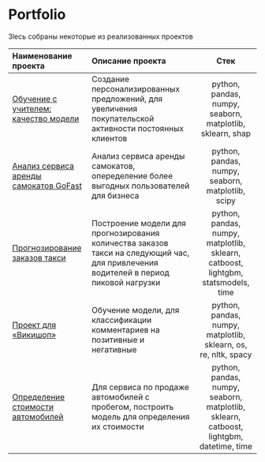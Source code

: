 # Portfolio

Зlесь собраны некоторые из реализованных проектов

|Наименование проекта|Описание проекта|Стек|
|:-------------------|:---------------|:--:|
|[Обучение с учителем: качество модели](https://github.com/79nin/Data_Science_YP/tree/main/Learning_with_teacher)|Создание персонализированных предложений, для увеличения покупательской активности постоянных клиентов|python, pandas, numpy, seaborn, matplotlib, sklearn, shap|
|[Анализ сервиса аренды самокатов GoFast](https://github.com/79nin/Data_Science_YP/tree/main/Statistical_data_analysis)|Анализ сервиса аренды самокатов, опеределение более выгодных пользователей для бизнеса|python, pandas, numpy, seaborn, matplotlib, scipy|
|[Прогнозирование заказов такси](https://github.com/79nin/Data_Science_YP/tree/main/Time_Series_project)|Построение модели для прогнозирования количества заказов такси на следующий час, для привлечения водителей в период пиковой нагрузки|python, pandas, numpy, matplotlib, sklearn, catboost, lightgbm, statsmodels, time|
|[Проект для «Викишоп»](https://github.com/79nin/Data_Science_YP/tree/main/ML_Texts_project)|Обучение модели, для классификации комментариев на позитивные и негативные|python, pandas, numpy, matplotlib, sklearn, os, re, nltk, spacy|
|[Определение стоимости автомобилей](https://github.com/79nin/Data_Science_YP/tree/main/Numerical_methods)| Для сервиса по продаже автомобилей с пробегом, построить модель для определения их стоимости|python, pandas, numpy, seaborn, matplotlib, sklearn, catboost, lightgbm, datetime, time|

